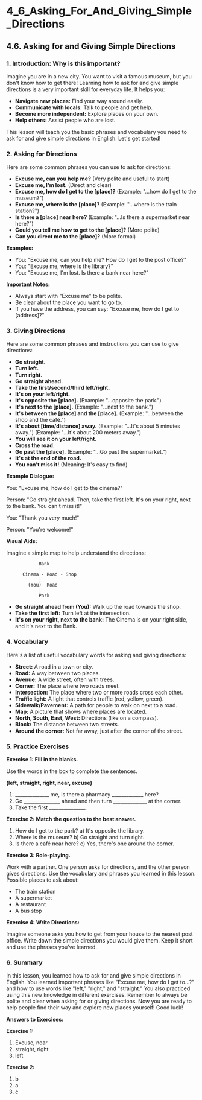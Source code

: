 # 4_6_Asking_For_And_Giving_Simple_Directions

## 4.6. Asking for and Giving Simple Directions

### 1. Introduction: Why is this important?

Imagine you are in a new city. You want to visit a famous museum, but you don't know how to get there!  Learning how to ask for and give simple directions is a very important skill for everyday life. It helps you:

*   **Navigate new places:** Find your way around easily.
*   **Communicate with locals:** Talk to people and get help.
*   **Become more independent:** Explore places on your own.
*   **Help others:**  Assist people who are lost.

This lesson will teach you the basic phrases and vocabulary you need to ask for and give simple directions in English. Let's get started!

### 2. Asking for Directions

Here are some common phrases you can use to ask for directions:

*   **Excuse me, can you help me?** (Very polite and useful to start)
*   **Excuse me, I'm lost.** (Direct and clear)
*   **Excuse me, how do I get to the [place]?** (Example: "...how do I get to the museum?")
*   **Excuse me, where is the [place]?** (Example: "...where is the train station?")
*   **Is there a [place] near here?** (Example: "...Is there a supermarket near here?")
*   **Could you tell me how to get to the [place]?** (More polite)
*   **Can you direct me to the [place]?** (More formal)

**Examples:**

*   You: "Excuse me, can you help me? How do I get to the post office?"
*   You: "Excuse me, where is the library?"
*   You: "Excuse me, I'm lost. Is there a bank near here?"

**Important Notes:**

*   Always start with "Excuse me" to be polite.
*   Be clear about the place you want to go to.
*   If you have the address, you can say: "Excuse me, how do I get to [address]?"

### 3. Giving Directions

Here are some common phrases and instructions you can use to give directions:

*   **Go straight.**
*   **Turn left.**
*   **Turn right.**
*   **Go straight ahead.**
*   **Take the first/second/third left/right.**
*   **It's on your left/right.**
*   **It's opposite the [place].** (Example: "...opposite the park.")
*   **It's next to the [place].** (Example: "...next to the bank.")
*   **It's between the [place] and the [place].** (Example: "...between the shop and the café.")
*   **It's about [time/distance] away.** (Example: "...It's about 5 minutes away.") (Example: "...It's about 200 meters away.")
*   **You will see it on your left/right.**
*   **Cross the road.**
*   **Go past the [place].** (Example: "...Go past the supermarket.")
*   **It's at the end of the road.**
*   **You can't miss it!** (Meaning: It's easy to find)

**Example Dialogue:**

You: "Excuse me, how do I get to the cinema?"

Person: "Go straight ahead. Then, take the first left. It's on your right, next to the bank. You can't miss it!"

You: "Thank you very much!"

Person: "You're welcome!"

**Visual Aids:**

Imagine a simple map to help understand the directions:

```
            Bank
            |
      Cinema - Road - Shop
            |
        (You)  Road
            |
            Park
```

*   **Go straight ahead from (You):** Walk up the road towards the shop.
*   **Take the first left:** Turn left at the intersection.
*   **It's on your right, next to the bank:** The Cinema is on your right side, and it's next to the Bank.

### 4. Vocabulary

Here's a list of useful vocabulary words for asking and giving directions:

*   **Street:**  A road in a town or city.
*   **Road:** A way between two places.
*   **Avenue:** A wide street, often with trees.
*   **Corner:** The place where two roads meet.
*   **Intersection:** The place where two or more roads cross each other.
*   **Traffic light:** A light that controls traffic (red, yellow, green).
*   **Sidewalk/Pavement:**  A path for people to walk on next to a road.
*   **Map:** A picture that shows where places are located.
*   **North, South, East, West:** Directions (like on a compass).
*   **Block:** The distance between two streets.
*   **Around the corner:** Not far away, just after the corner of the street.

### 5. Practice Exercises

**Exercise 1: Fill in the blanks.**

Use the words in the box to complete the sentences.

**(left, straight, right, near, excuse)**

1.  ______________ me, is there a pharmacy _____________ here?
2.  Go _______________ ahead and then turn ______________ at the corner.
3.  Take the first _______________.

**Exercise 2: Match the question to the best answer.**

1.  How do I get to the park?   a) It's opposite the library.
2.  Where is the museum?       b) Go straight and turn right.
3.  Is there a café near here?  c) Yes, there's one around the corner.

**Exercise 3: Role-playing.**

Work with a partner. One person asks for directions, and the other person gives directions. Use the vocabulary and phrases you learned in this lesson. Possible places to ask about:

*   The train station
*   A supermarket
*   A restaurant
*   A bus stop

**Exercise 4: Write Directions:**

Imagine someone asks you how to get from your house to the nearest post office. Write down the simple directions you would give them.  Keep it short and use the phrases you've learned.

### 6. Summary

In this lesson, you learned how to ask for and give simple directions in English. You learned important phrases like "Excuse me, how do I get to...?" and how to use words like "left," "right," and "straight." You also practiced using this new knowledge in different exercises. Remember to always be polite and clear when asking for or giving directions.  Now you are ready to help people find their way and explore new places yourself! Good luck!

**Answers to Exercises:**

**Exercise 1:**

1.  Excuse, near
2.  straight, right
3.  left

**Exercise 2:**

1.  b
2.  a
3.  c
